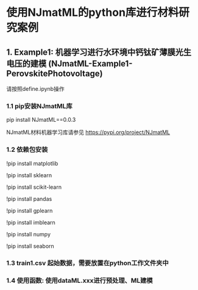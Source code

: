 # 使用NJmatML的python库进行材料研究案例

## 1. Example1: 机器学习进行水环境中钙钛矿薄膜光生电压的建模 (NJmatML-Example1-PerovskitePhotovoltage)

请按照define.ipynb操作

### 1.1 pip安装NJmatML库

pip install NJmatML==0.0.3

NJmatML材料机器学习库请参见 https://pypi.org/project/NJmatML

### 1.2 依赖包安装
!pip install matplotlib

!pip install sklearn

!pip install scikit-learn

!pip install pandas 

!pip install gplearn 

!pip install imblearn 

!pip install numpy

!pip install seaborn

### 1.3 train1.csv 起始数据，需要放置在python工作文件夹中

### 1.4 使用函数: 使用dataML.xxx进行预处理、ML建模 
